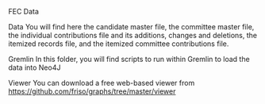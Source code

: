 
FEC Data

Data
You will find here the candidate master file, the committee master file, the individual contributions file and its additions, changes and deletions, the itemized records file, and the itemized committee contributions file.

Gremlin
In this folder, you will find scripts to run within Gremlin to load the data into Neo4J

Viewer
You can download a free web-based viewer from https://github.com/friso/graphs/tree/master/viewer
